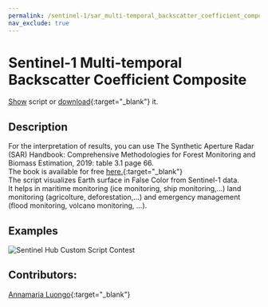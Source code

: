 ```yaml
---
permalink: /sentinel-1/sar_multi-temporal_backscatter_coefficient_composite/
nav_exclude: true
---
```


# Sentinel-1 Multi-temporal Backscatter Coefficient Composite
<a href="#" id='togglescript'>Show</a> script or [download](script.js){:target="_blank"} it.
<div id='script_view' style="display:none">
{% highlight javascript %}
{% include_relative script.js %}
{% endhighlight %}
</div>

## Description  

For the interpretation of results, you can use The Synthetic Aperture Radar (SAR) Handbook: Comprehensive Methodologies for Forest Monitoring and Biomass Estimation, 2019: table 3.1 page 66.  
The book is available for free [here.](https://www.servirglobal.net/Global/Articles/Article/2674/sar-handbook-comprehensive-methodologies-for-forest-monitoring-and-biomass-estimation){:target="_blank"}  
The script visualizes Earth surface in False Color from Sentinel-1 data.   
It helps in maritime monitoring (ice monitoring, ship monitoring,...) land monitoring (agricolture, deforestation,...) and emergency management (flood monitoring, volcano monitoring, ...).  

## Examples
<img alt="Sentinel Hub Custom Script Contest" style="border-width:0" src="https://raw.githubusercontent.com/sentinel-hub/custom-scripts/master/sentinel-1/sar_multi-temporal_backscatter_coefficient_composite/examples/etna_multitemporal_S1_composite.png" />


## Contributors:  

[Annamaria Luongo](https://twitter.com/annamaria_84){:target="_blank"}    
